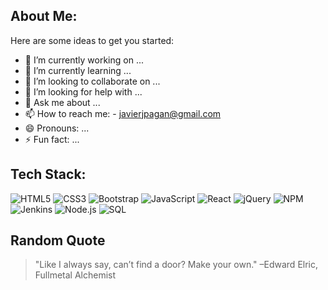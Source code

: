 ## About Me:

Here are some ideas to get you started:

- 🔭 I’m currently working on ...
- 🌱 I’m currently learning ...
- 👯 I’m looking to collaborate on ...
- 🤔 I’m looking for help with ...
- 💬 Ask me about ...
- 📫 How to reach me: - [javierjpagan@gmail.com](mailto:javierjpagan@gmail.com)
- 😄 Pronouns: ...
- ⚡ Fun fact: ...

 <!-- ## GitHub Trophies

![Trophies](https://github-profile-trophy.vercel.app/?username=joe1561)  -->

## Tech Stack:

![HTML5](https://img.shields.io/badge/-HTML5-black?style=flat-square&logo=html5)
![CSS3](https://img.shields.io/badge/-CSS3-black?style=flat-square&logo=css3)
![Bootstrap](https://img.shields.io/badge/-Bootstrap-black?style=flat-square&logo=bootstrap)
![JavaScript](https://img.shields.io/badge/-JavaScript-black?style=flat-square&logo=javascript)
![React](https://img.shields.io/badge/-React-black?style=flat-square&logo=react)
![jQuery](https://img.shields.io/badge/-jQuery-black?style=flat-square&logo=jquery)
![NPM](https://img.shields.io/badge/-NPM-black?style=flat-square&logo=npm)
![Jenkins](https://img.shields.io/badge/-Jenkins-black?style=flat-square&logo=jenkins)
![Node.js](https://img.shields.io/badge/-Node.js-black?style=flat-square&logo=node.js)
![SQL](https://img.shields.io/badge/-SQL-black?style=flat-square&logo=sql)


 <!-- ## GitHub Trophies

![Trophies](https://github-profile-trophy.vercel.app/?username=joe1561)  -->

## Random Quote
>  "Like I always say, can’t find a door? Make your own."
>  –Edward Elric, Fullmetal Alchemist
